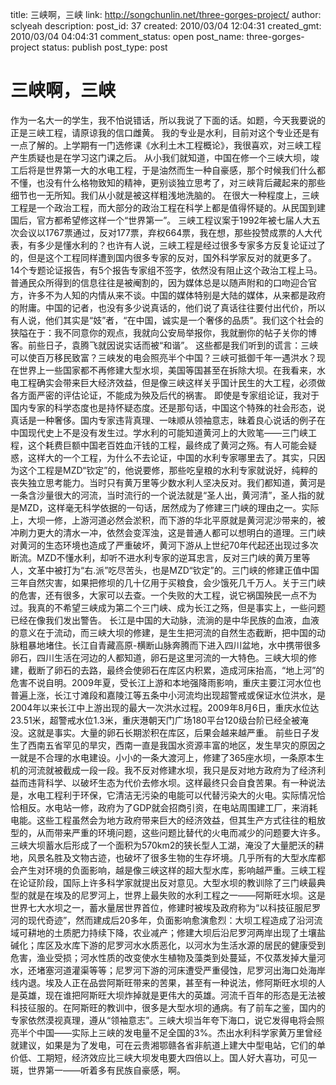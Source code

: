 title: 三峡啊，三峡
link: http://songchunlin.net/three-gorges-project/
author: sclyeah
description: 
post_id: 37
created: 2010/03/04 12:04:31
created_gmt: 2010/03/04 04:04:31
comment_status: open
post_name: three-gorges-project
status: publish
post_type: post

# 三峡啊，三峡

作为一名大一的学生，我不怕说错话，所以我说了下面的话。如题，今天我要说的正是三峡工程，请原谅我的信口雌黄。 我的专业是水利，目前对这个专业还是有一点了解的。上学期有一门选修课《水利土木工程概论》，我很喜欢，对三峡工程产生质疑也是在学习这门课之后。 从小我们就知道，中国在修一个三峡大坝，竣工后将是世界第一大的水电工程，于是油然而生一种自豪感，那个时候我们什么都不懂，也没有什么格物致知的精神，更别谈独立思考了，对三峡背后藏起来的那些细节也一无所知。我们从小就是被这样粗浅地洗脑的。 在很大一种程度上，三峡工程是一个政治工程，而大部分的政治工程在科学上都是值得怀疑的。从民国到建国后，官方都希望修这样一个“世界第一”。 三峡工程议案于1992年被七届人大五次会议以1767票通过，反对177票，弃权664票，我在想，那些投赞成票的人大代表，有多少是懂水利的？也许有人说，三峡工程是经过很多专家多方反复论证过了的，但是这个工程同样遭到国内很多专家的反对，国外科学家反对的就更多了。14个专题论证报告，有5个报告专家组不签字，依然没有阻止这个政治工程上马。 普通民众所得到的信息往往是被阉割的，因为媒体总是以随声附和的口吻迎合官方，许多不为人知的内情从来不谈。中国的媒体特别是大陆的媒体，从来都是政府的附庸。中国的记者，也没有多少说真话的，他们说了真话往往要付出代价，所以有人说，他们其实是“妓”者，“在中国，诚实是一个奢侈的品质”。我们这个社会的狭隘在于：我不同意你的观点，我就向公安局举报你，我就删你的帖子关你的博客。前些日子，袁腾飞就因说实话而被“和谐”。 这些都是我们听到的谎言：三峡可以使百万移民致富？三峡发的电会照亮半个中国？三峡可抵御千年一遇洪水？现在世界上一些国家都不再修建大型水坝，美国等国甚至在拆除大坝。在我看来，水电工程确实会带来巨大经济效益，但是像三峡这样关乎国计民生的大工程，必须做各方面严密的评估论证，不能成为殃及后代的祸害。 即使是专家组论证，我对于国内专家的科学态度也是持怀疑态度。还是那句话，中国这个特殊的社会形态，说真话是一种奢侈。国内专家违背真理、一味顺从领袖意志，昧着良心说话的例子在中国现代史上不是没有发生过。学水利的可能知道黄河上的大败笔——三门峡工程，这个耗费巨额中国老百姓血汗钱的工程，最终成了黄河之殇。有人可能会疑惑，这样大的一个工程，为什么不去论证，中国的水利专家哪里去了。其实，只因为这个工程是MZD“钦定”的，他说要修，那些吃皇粮的水利专家就说好，纯粹的丧失独立思考能力。当时只有黄万里等少数水利人坚决反对。我们都知道，黄河是一条含沙量很大的河流，当时流行的一个说法就是“圣人出，黄河清”，圣人指的就是MZD，这样毫无科学依据的一句话，居然成为了修建三门峡的理由之一。实际上，大坝一修，上游河道必然会淤积，而下游的华北平原就是黄河泥沙带来的，被冲刷力更大的清水一冲，依然会变浑浊，这是普通人都可以想明白的道理。三门峡对黄河的生态环境也造成了严重破坏，黄河下游从上世纪70年代起还出现过多次断流。MZD不懂水利，却听不进水利专家的逆耳忠言，反对三门峡的黄万里等人，文革中被打为“右.派”吃尽苦头，也是MZD“钦定”的。三门峡的修建正值中国三年自然灾害，如果把修坝的几十亿用于买粮食，会少饿死几千万人。关于三门峡的危害，还有很多，大家可以去查。一个失败的大工程，说它祸国殃民一点不为过。我真的不希望三峡成为第二个三门峡、成为长江之殇，但是事实上，一些问题已经在像我们发出警告。 长江是中国的大动脉，流淌的是中华民族的血液，血液的意义在于流动，而三峡大坝的修建，是生生把河流的自然生态截断，把中国的动脉粗暴地堵住。长江自青藏高原-横断山脉奔腾而下进入四川盆地，水中携带很多卵石，四川生活在河边的人都知道，卵石是这里河流的一大特色。三峡大坝的修建，截断了卵石的去路，最终会使卵石在库区内积累，造成河床抬高，“地上河”的危害不说自明。2009年夏，受长江上游和本地强降雨影响，重庆主要江河水位也普遍上涨，长江寸滩段和嘉陵江等五条中小河流均出现超警戒或保证水位洪水，是2004年以来长江中上游出现的最大一次洪水过程。2009年8月6日，重庆水位达23.51米，超警戒水位1.3米，重庆港朝天门广场180平台120级台阶已经全被淹没。这就是事实。大量的卵石长期淤积在库区，后果会越来越严重。 前些日子发生了西南五省罕见的旱灾，西南一直是我国水资源丰富的地区，发生旱灾的原因之一就是不合理的水电建设。小小的一条大渡河上，修建了365座水坝，一条原本生机的河流就被截成一段一段。我不反对修建水坝，我只是反对地方政府为了经济利益而违背科学、以破坏生态为代价去修水坝。这样最终只会自食苦果。有一种说法是，水电工程利于环保，它清洁无污染的电能可以代替污染大的火电。实际情况恰恰相反。水电站一修，政府为了GDP就会招商引资，在电站周围建工厂，来消耗电能。这些工程虽然会为地方政府带来巨大的经济效益，但其生产方式往往的粗放型的，从而带来严重的环境问题，这些问题比替代的火电而减少的问题要大许多。 三峡大坝蓄水后形成了一个面积为570km2的狭长型人工湖，淹没了大量肥沃的耕地，风景名胜及文物古迹，也破坏了很多生物的生存坏境。几乎所有的大型水库都会产生对环境的负面影响，越是像三峡这样的超大型水库，影响越严重。三峡工程在论证阶段，国际上许多科学家就提出反对意见。大型水坝的教训除了三门峡最典型的就是在埃及的尼罗河上，世界上最失败的水利工程之一——阿斯旺水坝。这是世界七大水坝之一，蓄水量居世界首位，修建时被埃及政府称为“以科技征服尼罗河的现代奇迹”，然而建成后20多年，负面影响愈演愈烈：大坝工程造成了沿河流域可耕地的土质肥力持续下降，农业减产；修建大坝后沿尼罗河两岸出现了土壤盐碱化；库区及水库下游的尼罗河水水质恶化，以河水为生活水源的居民的健康受到危害，渔业受损；河水性质的改变使水生植物及藻类到处蔓延，不仅蒸发掉大量河水，还堵塞河道灌渠等等；尼罗河下游的河床遭受严重侵蚀，尼罗河出海口处海岸线内退。埃及人正在品尝阿斯旺带来的苦果，甚至有一种说法，修阿斯旺水坝的人是英雄，现在谁把阿斯旺大坝炸掉就是更伟大的英雄。河流千百年的形态是无法被科技征服的。在阿斯旺的教训中，很多是大型水坝的通病。有了前车之鉴，国内的专家依然漠视真理，遵从“领袖意志”。三峡大坝当年夸下海口，说它发得电将会照亮半个中国——实际上三峡的发电量不足全国的3%。杰出水利科学家黄万里曾经就建议，如果是为了发电，可在云贵湘鄂赣各省非航道上建大中型电站，它们的单价低、工期短，经济效应比三峡大坝发电要大四倍以上。国人好大喜功，可见一斑，世界第一——听着多有民族自豪感，啊。